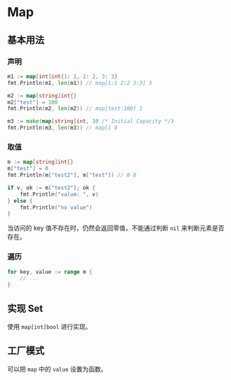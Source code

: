 # Map

## 基本用法

### 声明

```go
m1 := map[int]int{1: 1, 2: 2, 3: 3}
fmt.Println(m1, len(m1)) // map[1:1 2:2 3:3] 3

m2 := map[string]int{}
m2["test"] = 100
fmt.Println(m2, len(m2)) // map[test:100] 1

m3 := make(map[string]int, 10 /* Initial Capacity */)
fmt.Println(m3, len(m3)) // map[] 0
```

### 取值

```go
m := map[string]int{}
m["test"] = 0
fmt.Println(m["test2"], m["test"]) // 0 0

if v, ok := m["test2"]; ok {
	fmt.Println("value: ", v)
} else {
	fmt.Println("no value") 
}
```

当访问的 key 值不存在时，仍然会返回零值，不能通过判断 `nil` 来判断元素是否存在。

### 遍历

```go
for key, value := range m {
	// ...
}
```

## 实现 Set

使用 `map[int]bool` 进行实现。

## 工厂模式

可以把 `map` 中的 `value` 设置为函数。



